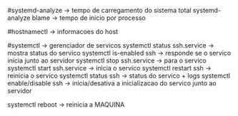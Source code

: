 #systemd-analyze -> tempo de carregamento do sistema total
systemd-analyze blame -> tempo de inicio por processo


#hostnamectl -> informacoes do host


#systemctl -> gerenciador de servicos
systemctl status ssh.service -> mostra status do servico
systemctl is-enabled ssh -> responde se o servico inicia junto ao servidor
systemctl stop ssh.service -> para o servico
systemctl start ssh.service -> inicia o servico
systemctl restart ssh -> reinicia o servico
systemctl status ssh -> status do servico + logs
systemctl enable/disable ssh -> inicia/desativa a inicializacao do servico junto ao servidor

systemctl reboot -> reinicia a MAQUINA
